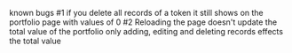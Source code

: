known bugs
#1 if you delete all records of a token it still shows on the portfolio page with values of 0
#2 Reloading the page doesn't update the total value of the portfolio only adding, editing and deleting records effects the total value